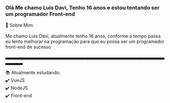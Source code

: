 ### Olá Me chamo Luis Davi, Tenho 16 anos e estou tentando ser um programador Front-end

:boy: Sobre Mim:<br>
<br>
Me chamo Luis Davi, atualmente tenho 16 anos, conforme o tempo passa<br>
eu tento melhorar na programação para que eu possa ser um programador<br>
front-end de sucesso<br>

▃▃▃▃▃▃▃▃▃▃▃▃▃▃▃▃▃▃▃▃▃▃▃▃▃▃▃▃▃▃▃▃▃▃▃▃▃▃▃▃▃▃▃▃▃▃▃▃▃▃▃

:books: Atualmente estudando:
<br>
  :heavy_check_mark: VueJS
<br>
  :heavy_check_mark: NodeJS
<br>
  :heavy_check_mark: Front-end
